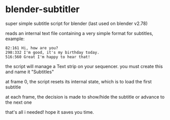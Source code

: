 # blender-subtitler

super simple subtitle script for blender (last used on blender v2.78)

reads an internal text file containing a very simple format for subtitles, example:

```
82:161 Hi, how are you?
298:332 I'm good, it's my birthday today.
516:560 Great I'm happy to hear that!
```

the script will manage a Text strip on your sequencer. you must create this and name it "Subtitles"

at frame 0, the script resets its internal state, which is to load the first subtitle

at each frame, the decision is made to show/hide the subtitle or advance to the next one

that's all i needed! hope it saves you time.
